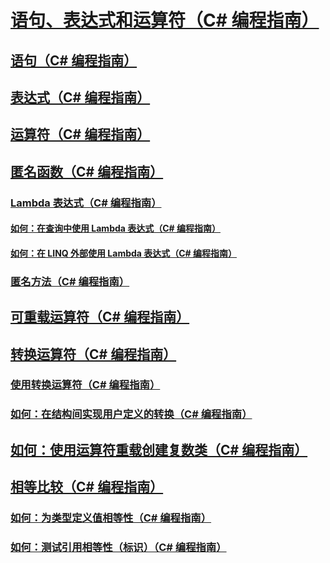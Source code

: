 # [语句、表达式和运算符（C# 编程指南）](index.md)
## [语句（C# 编程指南）](statements.md)
## [表达式（C# 编程指南）](expressions.md)
## [运算符（C# 编程指南）](operators.md)
## [匿名函数（C# 编程指南）](anonymous-functions.md)
### [Lambda 表达式（C# 编程指南）](lambda-expressions.md)
#### [如何：在查询中使用 Lambda 表达式（C# 编程指南）](how-to-use-lambda-expressions-in-a-query.md)
#### [如何：在 LINQ 外部使用 Lambda 表达式（C# 编程指南）](how-to-use-lambda-expressions-outside-linq.md)
### [匿名方法（C# 编程指南）](anonymous-methods.md)
## [可重载运算符（C# 编程指南）](overloadable-operators.md)
## [转换运算符（C# 编程指南）](conversion-operators.md)
### [使用转换运算符（C# 编程指南）](using-conversion-operators.md)
### [如何：在结构间实现用户定义的转换（C# 编程指南）](how-to-implement-user-defined-conversions-between-structs.md)
## [如何：使用运算符重载创建复数类（C# 编程指南）](how-to-use-operator-overloading-to-create-a-complex-number-class.md)
## [相等比较（C# 编程指南）](equality-comparisons.md)
### [如何：为类型定义值相等性（C# 编程指南）](how-to-define-value-equality-for-a-type.md)
### [如何：测试引用相等性（标识）（C# 编程指南）](how-to-test-for-reference-equality-identity.md)
